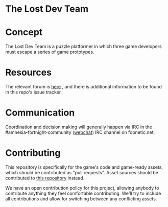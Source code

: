 # The Lost Dev Team

# Concept
The Lost Dev Team is a puzzle platformer in which three game developers must escape a series of game prototypes.

# Resources
The relevant forum is [here](https://forums.doublefine.com/forum/81-the-lost-dev-team/) , and there is additional information to be found in this repo's issue tracker.

# Communication
Coordination and decision making will generally happen via IRC in the #amnesia-fortnight-community ([webchat](http://mibbit.com/?channel=#amnesia-fortnight-community&server=irc.foonetic.net)) IRC channel on foonetic.net.

# Contributing
This repository is specifically for the game's code and game-ready assets, which should be contributed as "pull requests". Asset sources should be contributed to [this repository](https://github.com/Double-Fine-Game-Club/forum-downtime-funtime-adventure-assets) instead.

We have an open contribution policy for this project, allowing anybody to contribute anything they feel comfortable contributing. We'll try to include all contributions and allow for switching between any conflicting assets.
